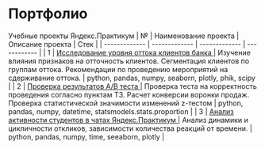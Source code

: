 # Портфолио
Учебные проекты Яндекс.Практикум
| №  | Наименование проекта | Описание проекта | Стек | 
| ------------- | ------------- | ------------- | ------------  | 
| 1  | <a href='https://github.com/zumasochi/yandex_practicum/tree/main/Исследование_уровня_оттока_клиентов_банка'> Исследование уровня оттока клиентов банка </a>  | Изучение влияния признаков на отточность клиентов. Сегментация клиентов по группам оттока. Рекомендации по проведению мероприятий на сдерживание оттока.   | python, pandas, numpy, seaborn, plotly, phik, scipy  | 
| 2  | <a href='https://github.com/zumasochi/yandex_practicum/tree/main/Проверка_результатов_АВ_теста'> Проверка результатов А/В теста  </a>  | Проверка теста на корректность проведения согласно пунктам ТЗ. Расчет конверсии воронки продаж. Проверка статистической значимости изменений z-тестом  | python, pandas, numpy, datetime, statsmodels.stats.proportion |
| 3  | <a href='https://github.com/zumasochi/yandex_practicum/tree/main/Исследование_активности_студенто_в_чатах_Яндекс_Практикум'> Анализ активности студентов в чатах Яндекс.Практикум  </a>  | Анализ динамики и цикличности откликов, зависимости количества реакций от времени.  | python, pandas, numpy, time, seeaborn, plotly  |

